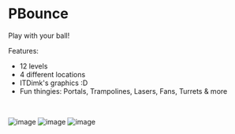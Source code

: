 # PBounce
Play with your ball!

Features:
- 12 levels
- 4 different locations
- ITDimk's graphics :D
- Fun thingies: Portals, Trampolines, Lasers, Fans, Turrets & more

<br>

![image](https://user-images.githubusercontent.com/24206455/184821289-36e2679f-b983-43bc-86fa-0136c13bf8b3.png)
![image](https://user-images.githubusercontent.com/24206455/184821674-fa33a4c3-045c-4013-94e6-18dee807dd33.png)
![image](https://user-images.githubusercontent.com/24206455/184823283-32038b1b-d22f-4b3f-8756-aad2a2a25b62.png)


